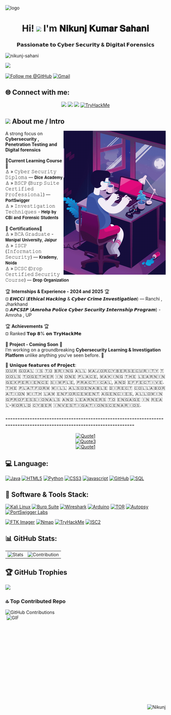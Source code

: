 ![logo](https://user-images.githubusercontent.com/95478989/198955082-6e78ebb5-e1e4-49f9-8d32-6e5af3984dcd.gif)
  <h1 align="center">Hi! <img src="https://media.giphy.com/media/hvRJCLFzcasrR4ia7z/giphy.gif" width="35"> I'm 𝐍𝐢𝐤𝐮𝐧𝐣 𝐊𝐮𝐦𝐚𝐫 𝐒𝐚𝐡𝐚𝐧𝐢</h1>
<h3 align="center">𝗣𝗮𝘀𝘀𝗶𝗼𝗻𝗮𝘁𝗲 𝘁𝗼 𝗖𝘆𝗯𝗲𝗿 𝗦𝗲𝗰𝘂𝗿𝗶𝘁𝘆 & 𝗗𝗶𝗴𝗶𝘁𝗮𝗹 𝗙𝗼𝗿𝗲𝗻𝘀𝗶𝗰𝘀</h3>

<p align="left"> <img src="https://komarev.com/ghpvc/?username=nikunj-sahani&label=Profile%20views&color=0e75b6&style=flat" alt="nikunj-sahani" /> </p>

<p><a href="https://github.com/DenverCoder1/readme-typing-svg"><img src="https://readme-typing-svg.herokuapp.com?lines=Always+learn+New+Idea's;Cyber+Security+and+Ethical+Hacking;Cyber+Crime+Investigation;Penetration+Testing&amp;center=true&amp;width=500&amp;height=50"></a></p>

<a href="https://github.com/Nikunj-Sahani"><img src="https://img.shields.io/badge/Follow%20me%20%40GitHub-100000?style=for-the-badge&logo=github&logoColor=white" alt="Follow me @GitHub"></a>
<a href="mailto:nikunj.asustuf@gmail.com"><img src="https://img.shields.io/badge/Professional%20work%20%40Gmail-D14836?style=for-the-badge&logo=gmail&logoColor=white" alt="Gmail"></a>

## 🌐 Connect with me:
<p align="center">
<a href="https://www.linkedin.com/in/nikunj-kumar-sahani-4a82b4247/"><img src="https://img.shields.io/badge/linkedin-%230077B5.svg?&amp;style=for-the-badge&amp;logo=linkedin&amp;logoColor=white"></a>
<a href="https://www.instagram.com/cyber_kavnik/"><img src="https://img.shields.io/badge/instagram-%23E4405F.svg?&amp;style=for-the-badge&amp;logo=instagram&amp;logoColor=white"></a>
<a href="https://www.youtube.com/Cyber_KavNik"><img src="https://img.shields.io/badge/YouTube-%23FF0000.svg?&style=for-the-badge&logo=youtube&logoColor=white"></a>
<a href="https://tryhackme.com/p/nikunjsahani"><img src="https://img.shields.io/badge/TryHackMe-0b1524?style=for-the-badge&logo=tryhackme&logoColor=white" alt="TryHackMe"></a><p/>

<h2 id="-connect-with-me"><img src="https://media.giphy.com/media/iY8CRBdQXODJSCERIr/giphy.gif" width="30px"> About me / Intro</h2>

<p><img align="right" src="https://github.com/Nikunj-Sahani/Nikunj-Sahani/blob/main/Load.gif" alt="Nikunj"></p>

A strong focus on **Cybersecurity , Penetration Testing and Digital forensics** <br>
<br>🎀**Current Learning Course**🎀<br>♙ » 𝙲𝚢𝚋𝚎𝚛 𝚂𝚎𝚌𝚞𝚛𝚒𝚝𝚢 𝙳𝚒𝚙𝚕𝚘𝚖𝚊 — 𝗗𝗶𝗰𝗲 𝗔𝗰𝗮𝗱𝗲𝗺𝘆 <br>♙ » 𝙱𝚂𝙲𝙿 (𝙱𝚞𝚛𝚙 𝚂𝚞𝚒𝚝𝚎 𝙲𝚎𝚛𝚝𝚒𝚏𝚒𝚎𝚍 𝙿𝚛𝚘𝚏𝚎𝚜𝚜𝚒𝚘𝚗𝚊𝚕) — 𝗣𝗼𝗿𝘁𝗦𝘄𝗶𝗴𝗴𝗲𝗿 <br>♙ » 𝙸𝚗𝚟𝚎𝚜𝚝𝚒𝚐𝚊𝚝𝚒𝚘𝚗 𝚃𝚎𝚌𝚑𝚗𝚒𝚚𝚞𝚎𝚜 - 𝗛𝗲𝗹𝗽 𝗯𝘆 𝗖𝗕𝗶 𝗮𝗻𝗱 𝗙𝗼𝗿𝗲𝗻𝘀𝗶𝗰 𝗦𝘁𝘂𝗱𝗲𝗻𝘁𝘀
<br><br>🎀 **Certifications**🎀<br>♙ » 𝙱𝙲𝙰 𝙶𝚛𝚊𝚍𝚞𝚊𝚝𝚎 - 𝗠𝗮𝗻𝗶𝗽𝗮𝗹 𝗨𝗻𝗶𝘃𝗲𝗿𝘀𝗶𝘁𝘆, 𝗝𝗮𝗶𝗽𝘂𝗿<br>♙ » 𝙸𝚂𝙲𝙿 (𝙸𝚗𝚏𝚘𝚛𝚖𝚊𝚝𝚒𝚘𝚗 𝚂𝚎𝚌𝚞𝚛𝚒𝚝𝚢) — 𝗞𝗿𝗮𝗱𝗲𝗺𝘆, 𝗡𝗼𝗶𝗱𝗮<br>♙ » 𝙳𝙲𝚂𝙲 (𝙳𝚛𝚘𝚙 𝙲𝚎𝚛𝚝𝚒𝚏𝚒𝚎𝚍 𝚂𝚎𝚌𝚞𝚛𝚒𝚝𝚢 𝙲𝚘𝚞𝚛𝚜𝚎) — 𝗗𝗿𝗼𝗽 𝗢𝗿𝗴𝗮𝗻𝗶𝘇𝗮𝘁𝗶𝗼𝗻<br>
<br>🏆 **Internships & Experience - 2024 and 2025** 🏆<br> ¤ 𝙀𝙃𝘾𝘾𝙞 (𝙀𝙩𝙝𝙞𝙘𝙖𝙡 𝙃𝙖𝙘𝙠𝙞𝙣𝙜 & 𝘾𝙮𝙗𝙚𝙧 𝘾𝙧𝙞𝙢𝙚 𝙄𝙣𝙫𝙚𝙨𝙩𝙞𝙜𝙖𝙩𝙞𝙤𝙣) — Ranchi , Jharkhand  <br> ¤ 𝘼𝙋𝘾𝙎𝙄𝙋 (𝘼𝙢𝙧𝙤𝙝𝙖 𝙋𝙤𝙡𝙞𝙘𝙚  𝘾𝙮𝙗𝙚𝙧 𝙎𝙚𝙘𝙪𝙧𝙞𝙩𝙮 𝙄𝙣𝙩𝙚𝙧𝙣𝙨𝙝𝙞𝙥 𝙋𝙧𝙤𝙜𝙧𝙖𝙢) - Amroha , UP<br><br>🏆 **Achievements** 🏆<br> ¤ Ranked 𝗧𝗼𝗽 𝟴% 𝗼𝗻 𝗧𝗿𝘆𝗛𝗮𝗰𝗸𝗠𝗲<br>
<br>💢 **Project - Coming Soon** 💢<br>I’m working on a groundbreaking **Cybersecurity Learning & Investigation Platform** unlike anything you’ve seen before. 🚀

🔐 𝗨𝗻𝗶𝗾𝘂𝗲 𝗳𝗲𝗮𝘁𝘂𝗿𝗲𝘀 𝗼𝗳 𝗣𝗿𝗼𝗷𝗲𝗰𝘁:
<br>​🇴​​🇺​​🇷​ ​🇬​​🇴​​🇦​​🇱​ ​🇮​​🇸​ ​🇹​​🇴​ ​🇧​​🇷​​🇮​​🇳​​🇬​ ​🇦​​🇱​​🇱​ ​🇲​​🇦​​🇯​​🇴​​🇷​ ​🇨​​🇾​​🇧​​🇪​​🇷​​🇸​​🇪​​🇨​​🇺​​🇷​​🇮​​🇹​​🇾​ ​🇹​​🇴​​🇴​​🇱​​🇸​ ​🇹​​🇴​​🇬​​🇪​​🇹​​🇭​​🇪​​🇷​ ​🇮​​🇳​ ​🇴​​🇳​​🇪​ ​🇵​​🇱​​🇦​​🇨​​🇪​, ​🇲​​🇦​​🇰​​🇮​​🇳​​🇬​ ​🇹​​🇭​​🇪​ ​🇱​​🇪​​🇦​​🇷​​🇳​​🇮​​🇳​​🇬​ ​🇪​​🇽​​🇵​​🇪​​🇷​​🇮​​🇪​​🇳​​🇨​​🇪​ ​🇸​​🇮​​🇲​​🇵​​🇱​​🇪​, ​🇵​​🇷​​🇦​​🇨​​🇹​​🇮​​🇨​​🇦​​🇱​, ​🇦​​🇳​​🇩​ ​🇪​​🇫​​🇫​​🇪​​🇨​​🇹​​🇮​​🇻​​🇪​.
<br>​🇹​​🇭​​🇪​ ​🇵​​🇱​​🇦​​🇹​​🇫​​🇴​​🇷​​🇲​ ​🇼​​🇮​​🇱​​🇱​ ​🇦​​🇱​​🇸​​🇴​ ​🇪​​🇳​​🇦​​🇧​​🇱​​🇪​ ​🇩​​🇮​​🇷​​🇪​​🇨​​🇹​ ​🇨​​🇴​​🇱​​🇱​​🇦​​🇧​​🇴​​🇷​​🇦​​🇹​​🇮​​🇴​​🇳​ ​🇼​​🇮​​🇹​​🇭​ ​🇱​​🇦​​🇼​ ​🇪​​🇳​​🇫​​🇴​​🇷​​🇨​​🇪​​🇲​​🇪​​🇳​​🇹​ ​🇦​​🇬​​🇪​​🇳​​🇨​​🇮​​🇪​​🇸​, ​🇦​​🇱​​🇱​​🇴​​🇼​​🇮​​🇳​​🇬​ ​🇵​​🇷​​🇴​​🇫​​🇪​​🇸​​🇸​​🇮​​🇴​​🇳​​🇦​​🇱​​🇸​ ​🇦​​🇳​​🇩​ ​🇱​​🇪​​🇦​​🇷​​🇳​​🇪​​🇷​​🇸​ ​🇹​​🇴​ ​🇪​​🇳​​🇬​​🇦​​🇬​​🇪​ ​🇮​​🇳​ ​🇷​​🇪​​🇦​​🇱​-​🇼​​🇴​​🇷​​🇱​​🇩​ ​🇨​​🇾​​🇧​​🇪​​🇷​ ​🇮​​🇳​​🇻​​🇪​​🇸​​🇹​​🇮​​🇬​​🇦​​🇹​​🇮​​🇴​​🇳​ ​🇸​​🇨​​🇪​​🇳​​🇦​​🇷​​🇮​​🇴​​🇸​.

### ----------------------------------------------------------------------------------------------------------------------
<p align="center">
<a href="#"><img src="https://img.shields.io/badge/“Knowledge%20my%20sword%20,%20cybersecurity%20my%20shield%20--%20Defender%20of%20data%20,%20warrior%20of%20cyberspace”-FEDC00?style=for-the-badge&logoColor=black" alt="Quote1"></a><br>
<a href="#"><img src="https://img.shields.io/badge/We%20are%20the%20guardians%20of%20digital%20space-0000FF?style=for-the-badge&logoColor=black" alt="Quote3"></a><br>
<a href="#"><img src="https://img.shields.io/badge/“In%20the%20world%20of%20Cyber%20Shadow%20,%20I%20Follow%20the%20Evidence%20--%20Digital%20footprints%20never%20Lies%20,%20I%20make%20them%20Speak”-FEDC00?style=for-the-badge&logoColor=black" alt="Quote1"></a><br>
</p>

## 💻 Language:

<!-- First row -->
<a href="https://www.oracle.com/java/"><img src="https://img.shields.io/badge/Java-007396.svg?style=for-the-badge&logo=java&logoColor=white" alt="Java"></a>
<a href="https://developer.mozilla.org/en-US/docs/Web/HTML"><img src="https://img.shields.io/badge/HTML5-E34F26.svg?style=for-the-badge&logo=html5&logoColor=white" alt="HTML5"></a>
<a href="https://www.python.org/"><img src="https://img.shields.io/badge/Python-3670A0.svg?style=for-the-badge&logo=python&logoColor=white" alt="Python"></a>
<a href="https://developer.mozilla.org/en-US/docs/Web/CSS"><img src="https://img.shields.io/badge/CSS3-1572B6.svg?style=for-the-badge&logo=css3&logoColor=white" alt="CSS3"></a>
<a href="https://developer.mozilla.org/en-US/docs/Web/JavaScript"><img src="https://img.shields.io/badge/Javascript-F7DF1E.svg?style=for-the-badge&amp;logo=javascript&amp;logoColor=black" alt="javascript"></a>
<a href="https://github.com/"><img src="https://img.shields.io/badge/GitHub-181717.svg?style=for-the-badge&logo=github&logoColor=white" alt="GitHub"></a>
<a href="https://www.mysql.com/"><img src="https://img.shields.io/badge/SQL-4479A1.svg?style=for-the-badge&logo=mysql&logoColor=white" alt="SQL"></a>


## 🤖 Software & Tools Stack:
<a href="https://www.kali.org/"><img src="https://img.shields.io/badge/Kali%20Linux-557C94.svg?style=for-the-badge&logo=kali-linux&logoColor=white" alt="Kali Linux"></a>
<a href="https://portswigger.net/burp"><img src="https://img.shields.io/badge/Burp%20Suite-EE7624.svg?style=for-the-badge&logo=burpsuite&logoColor=white" alt="Burp Suite"></a>
<a href="https://www.wireshark.org/"><img src="https://img.shields.io/badge/Wireshark-1A75CF.svg?style=for-the-badge&logo=wireshark&logoColor=white" alt="Wireshark"></a>
<a href="https://www.arduino.cc/"><img src="https://img.shields.io/badge/Arduino-00979D.svg?style=for-the-badge&logo=arduino&logoColor=white" alt="Arduino"></a>
<a href="https://www.torproject.org/"><img src="https://img.shields.io/badge/TOR-7E4798.svg?style=for-the-badge&logo=tor-project&logoColor=white" alt="TOR"></a>
<a href="https://www.sleuthkit.org/autopsy/"><img src="https://img.shields.io/badge/Autopsy-000000.svg?style=for-the-badge&logo=autopsy&logoColor=white" alt="Autopsy"></a>
<a href="https://portswigger.net/web-security"><img src="https://img.shields.io/badge/PortSwigger%20Labs-EE7624.svg?style=for-the-badge&logo=portswigger&logoColor=white" alt="PortSwigger Labs"></a>

<a href="https://accessdata.com/product-download/ftk-imager-version-4-2"><img src="https://img.shields.io/badge/FTK%20Imager-0078D7.svg?style=for-the-badge&logo=ftk&logoColor=white" alt="FTK Imager"></a>
<a href="https://nmap.org/"><img src="https://img.shields.io/badge/Nmap-9BE051.svg?style=for-the-badge&logo=nmap&logoColor=black" alt="Nmap"></a>
<a href="https://tryhackme.com/"><img src="https://img.shields.io/badge/TryHackMe-FF0000.svg?style=for-the-badge&logo=tryhackme&logoColor=white" alt="TryHackMe"></a>
<a href="https://www.isc2.org/"><img src="https://img.shields.io/badge/ISC2-1F4788.svg?style=for-the-badge&logo=isc2&logoColor=white" alt="ISC2"></a></p>

## 📊 GitHub Stats:
<table>
  <tr>
    <td>
      <img src="https://github-readme-stats.vercel.app/api?username=Nikunj-Sahani&theme=neon&hide_border=false&include_all_commits=true&count_private=true" alt="Stats"/>
    </td>
    <td>
      <img src="https://nirzak-streak-stats.vercel.app/?user=Nikunj-Sahani&theme=neon&hide_border=false" alt="Contribution"/>
    </td>
  </tr>
</table>

## 🏆 GitHub Trophies
![](https://github-profile-trophy.vercel.app/?username=Nikunj-Sahani&theme=tokyonight&no-frame=false&no-bg=false&margin-w=4)

### 🔝 Top Contributed Repo
<p> 
  <img src="https://github-contributor-stats.vercel.app/api?username=Nikunj-Sahani&limit=5&theme=tokyonight&combine_all_yearly_contributions=true" alt="GitHub Contributions">
  <img align="right" src="https://media.giphy.com/media/cj87CxfRtrUifF3Ryk/giphy.gif" height="280" width="500" alt="GIF"></p>

<p><img align="right" src="https://user-images.githubusercontent.com/74038190/212741999-016fddbd-617a-4448-8042-0ecf907aea25.gif" alt="Nikunj"></p>


